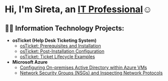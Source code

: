 <h1>Hi, I'm Sireta, an <a href="https://www.linkedin.com/in/sireta-diaz-1506aa219/">IT Professional</a>☺</h1>

<h2>👨‍💻 Information Technology Projects:</h2>

- <b>osTicket (Help Desk Ticketing System)</b>
  - [osTicket: Prerequisites and Installation](https://github.com/sidiaz1991/Siretadiaz/osticket-prereqs)
  - [osTicket: Post-Installation Configuration](https://github.com/sidiaz1991/Siretadiazpost-install-config)
  - [osTicket: Ticket Lifecycle Examples](https://github.com/sidiaz1991/Siretadiaz/ticket-lifecycle)
- <b>Microsoft Azure</b>
  - [Configuring On-premises Active Directory within Azure VMs](https://github.com/joshmadakorcc/configure-ad)
  - [Network Security Groups (NSGs) and Inspecting Network Protocols](https://github.com/joshmadakorcc/azure-network-protocols)




